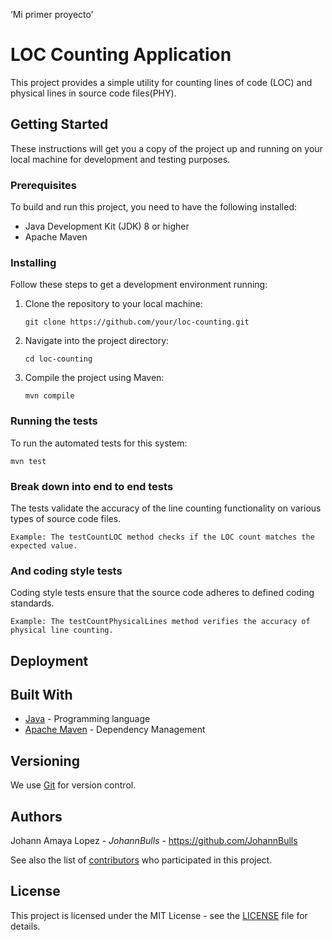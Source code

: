 ‘Mi primer proyecto’
# LOC Counting Application

This project provides a simple utility for counting lines of code (LOC) and physical lines in source code files(PHY).

## Getting Started

These instructions will get you a copy of the project up and running on your local machine for development and testing purposes.

### Prerequisites

To build and run this project, you need to have the following installed:

- Java Development Kit (JDK) 8 or higher
- Apache Maven

### Installing

Follow these steps to get a development environment running:

1. Clone the repository to your local machine:

   ```
   git clone https://github.com/your/loc-counting.git
   ```

2. Navigate into the project directory:

   ```
   cd loc-counting
   ```

3. Compile the project using Maven:

   ```
   mvn compile
   ```

### Running the tests

To run the automated tests for this system:

```
mvn test
```

### Break down into end to end tests

The tests validate the accuracy of the line counting functionality on various types of source code files.

```
Example: The testCountLOC method checks if the LOC count matches the expected value.
```

### And coding style tests

Coding style tests ensure that the source code adheres to defined coding standards.

```
Example: The testCountPhysicalLines method verifies the accuracy of physical line counting.
```

## Deployment



## Built With

* [Java](https://www.java.com/) - Programming language
* [Apache Maven](https://maven.apache.org/) - Dependency Management

## Versioning

We use [Git](https://git-scm.com/) for version control.

## Authors

Johann Amaya Lopez - *JohannBulls* - https://github.com/JohannBulls

See also the list of [contributors](https://github.com/your/loc-counting/contributors) who participated in this project.

## License

This project is licensed under the MIT License - see the [LICENSE](LICENSE) file for details.

